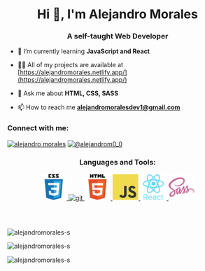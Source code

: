 <h1 align="center">Hi 👋, I'm Alejandro Morales</h1>
<h3 align="center">A self-taught Web Developer</h3>


- 🌱 I’m currently learning **JavaScript and React**

- 👨‍💻 All of my projects are available at [https://alejandromorales.netlify.app/](https://alejandromorales.netlify.app/)

- 💬 Ask me about **HTML, CSS, SASS**

- 📫 How to reach me **alejandromoralesdev1@gmail.com**

<h3 align="left">Connect with me:</h3>
<p align="left">
<a href="https://www.facebook.com/AlejandroMoralesEs/" target="blank"><img align="center" src="https://raw.githubusercontent.com/rahuldkjain/github-profile-readme-generator/master/src/images/icons/Social/facebook.svg" alt="alejandro morales" height="30" width="40" /></a>
<a href="https://instagram.com/alejandrom0_0" target="blank"><img align="center" src="https://raw.githubusercontent.com/rahuldkjain/github-profile-readme-generator/master/src/images/icons/Social/instagram.svg" alt="@alejandrom0_0" height="30" width="40" /></a>
</p>

<h3 align="center">Languages and Tools:</h3>
<p align="center"> <a href="https://www.w3schools.com/css/" target="_blank" rel="noreferrer"> <img src="https://raw.githubusercontent.com/devicons/devicon/master/icons/css3/css3-original-wordmark.svg" alt="css3" width="60" height="60"/> </a> <a href="https://git-scm.com/" target="_blank" rel="noreferrer"> <img src="https://www.vectorlogo.zone/logos/git-scm/git-scm-icon.svg" alt="git" width="60" height="60"/> </a> <a href="https://www.w3.org/html/" target="_blank" rel="noreferrer"> <img src="https://raw.githubusercontent.com/devicons/devicon/master/icons/html5/html5-original-wordmark.svg" alt="html5" width="60" height="60"/> </a> <a href="https://developer.mozilla.org/en-US/docs/Web/JavaScript" target="_blank" rel="noreferrer"> <img src="https://raw.githubusercontent.com/devicons/devicon/master/icons/javascript/javascript-original.svg" alt="javascript" width="60" height="60"/> </a> <a href="https://reactjs.org/" target="_blank" rel="noreferrer"> <img src="https://raw.githubusercontent.com/devicons/devicon/master/icons/react/react-original-wordmark.svg" alt="react" width="60" height="60"/> </a> <a href="https://sass-lang.com" target="_blank" rel="noreferrer"> <img src="https://raw.githubusercontent.com/devicons/devicon/master/icons/sass/sass-original.svg" alt="sass" width="60" height="60"/> </a> </p>

<br>
<br>


<p>&nbsp;<img align="left" src="https://github-readme-stats.vercel.app/api?username=alejandromorales-s&show_icons=true&locale=en" alt="alejandromorales-s" /></p>

<p><img align="rigth" src="https://github-readme-streak-stats.herokuapp.com/?user=alejandromorales-s&" alt="alejandromorales-s" /></p>

<p><img align="center" src="https://github-readme-stats.vercel.app/api/top-langs?username=alejandromorales-s&show_icons=true&locale=en&layout=compact" alt="alejandromorales-s" /></p>
